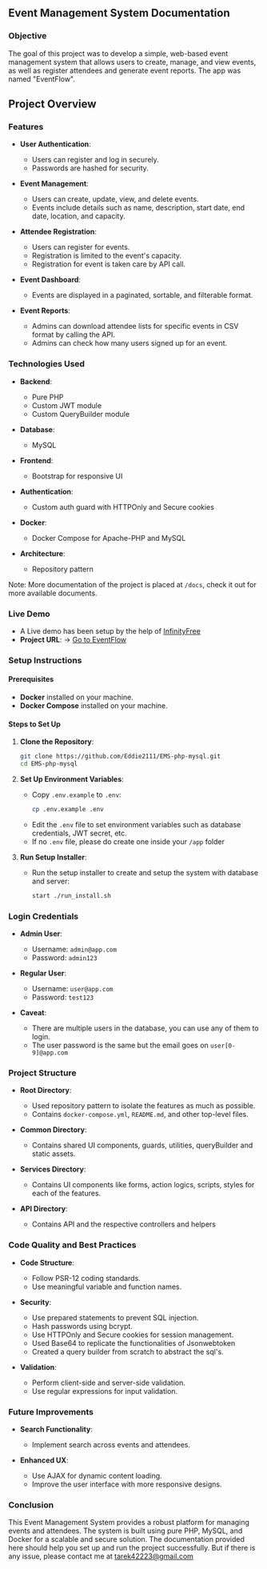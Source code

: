 ## Event Management System Documentation

### Objective

The goal of this project was to develop a simple, web-based event management system that allows users to create, manage, and view events, as well as register attendees and generate event reports. The app was named "EventFlow".

## Project Overview

### Features

- **User Authentication**:

  - Users can register and log in securely.
  - Passwords are hashed for security.
- **Event Management**:

  - Users can create, update, view, and delete events.
  - Events include details such as name, description, start date, end date, location, and capacity.
- **Attendee Registration**:

  - Users can register for events.
  - Registration is limited to the event's capacity.
  - Registration for event is taken care by API call.
- **Event Dashboard**:

  - Events are displayed in a paginated, sortable, and filterable format.
- **Event Reports**:

  - Admins can download attendee lists for specific events in CSV format by calling the API.
  - Admins can check how many users signed up for an event.

### Technologies Used

- **Backend**:

  - Pure PHP
  - Custom JWT module
  - Custom QueryBuilder module
- **Database**:

  - MySQL
- **Frontend**:

  - Bootstrap for responsive UI
- **Authentication**:

  - Custom auth guard with HTTPOnly and Secure cookies
- **Docker**:

  - Docker Compose for Apache-PHP and MySQL
- **Architecture**:

  - Repository pattern

Note: More documentation of the project is placed at ``/docs``, check it out for more available documents.

### Live Demo

- A Live demo has been setup by the help of [InfinityFree]()
- **Project URL**: → [Go to EventFlow](https://asm-ems.ct.ws/)

### Setup Instructions

#### Prerequisites

- **Docker** installed on your machine.
- **Docker Compose** installed on your machine.

#### Steps to Set Up

1. **Clone the Repository**:

   ```bash
   git clone https://github.com/Eddie2111/EMS-php-mysql.git
   cd EMS-php-mysql
   ```
2. **Set Up Environment Variables**:

   - Copy `.env.example` to `.env`:
     ```bash
     cp .env.example .env
     ```
   - Edit the `.env` file to set environment variables such as database credentials, JWT secret, etc.
   - If no ``.env`` file, please do create one inside your ``/app`` folder
3. **Run Setup Installer**:

   - Run the setup installer to create and setup the system with database and server:
     ```bash
     start ./run_install.sh
     ```

### Login Credentials

- **Admin User**:

  - Username: `admin@app.com`
  - Password: `admin123`
- **Regular User**:

  - Username: `user@app.com`
  - Password: `test123`
- **Caveat**:

  - There are multiple users in the database, you can use any of them to login.
  - The user password is the same but the email goes on ``user[0-9]@app.com``

### Project Structure

- **Root Directory**:

  - Used repository pattern to isolate the features as much as possible.
  - Contains `docker-compose.yml`, `README.md`, and other top-level files.
- **Common Directory**:

  - Contains shared UI components, guards, utilities, queryBuilder and static assets.
- **Services Directory**:

  - Contains UI components like forms, action logics, scripts, styles for each of the features.
- **API Directory**:

  - Contains API and the respective controllers and helpers

### Code Quality and Best Practices

- **Code Structure**:

  - Follow PSR-12 coding standards.
  - Use meaningful variable and function names.
- **Security**:

  - Use prepared statements to prevent SQL injection.
  - Hash passwords using bcrypt.
  - Use HTTPOnly and Secure cookies for session management.
  - Used Base64 to replicate the functionalities of Jsonwebtoken
  - Created a query builder from scratch to abstract the sql's.
- **Validation**:

  - Perform client-side and server-side validation.
  - Use regular expressions for input validation.

### Future Improvements

- **Search Functionality**:

  - Implement search across events and attendees.
- **Enhanced UX**:

  - Use AJAX for dynamic content loading.
  - Improve the user interface with more responsive designs.

### Conclusion

This Event Management System provides a robust platform for managing events and attendees. The system is built using pure PHP, MySQL, and Docker for a scalable and secure solution. The documentation provided here should help you set up and run the project successfully. But if there is any issue, please contact me at tarek42223@gmail.com
